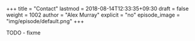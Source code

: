 +++
title = "Contact"
lastmod = 2018-08-14T12:33:35+09:30
draft = false
weight = 1002
author = "Alex Murray"
explicit = "no"
episode_image = "img/episode/default.png"
+++

TODO - fixme